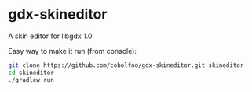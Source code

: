gdx-skineditor
==============

A skin editor for libgdx 1.0

Easy way to make it run (from console):

```sh
git clone https://github.com/cobolfoo/gdx-skineditor.git skineditor
cd skineditor
./gradlew run
```

